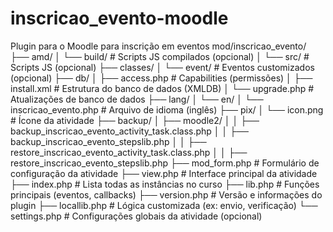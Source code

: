 # inscricao_evento-moodle
Plugin para o Moodle para inscrição em eventos
mod/inscricao_evento/
├── amd/
│   └── build/                # Scripts JS compilados (opcional)
│   └── src/                  # Scripts JS (opcional)
├── classes/
│   └── event/                # Eventos customizados (opcional)
├── db/
│   ├── access.php            # Capabilities (permissões)
│   ├── install.xml           # Estrutura do banco de dados (XMLDB)
│   └── upgrade.php           # Atualizações de banco de dados
├── lang/
│   └── en/
│       └── inscricao_evento.php  # Arquivo de idioma (inglês)
├── pix/
│   └── icon.png              # Ícone da atividade
├── backup/
│   ├── moodle2/
│   │   ├── backup_inscricao_evento_activity_task.class.php
│   │   ├── backup_inscricao_evento_stepslib.php
│   │   ├── restore_inscricao_evento_activity_task.class.php
│   │   ├── restore_inscricao_evento_stepslib.php
├── mod_form.php              # Formulário de configuração da atividade
├── view.php                  # Interface principal da atividade
├── index.php                 # Lista todas as instâncias no curso
├── lib.php                   # Funções principais (eventos, callbacks)
├── version.php               # Versão e informações do plugin
├── locallib.php              # Lógica customizada (ex: envio, verificação)
└── settings.php              # Configurações globais da atividade (opcional)
